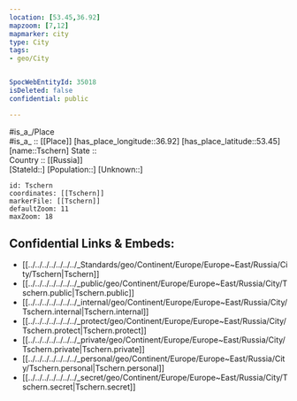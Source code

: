 ```yaml
---
location: [53.45,36.92] 
mapzoom: [7,12] 
mapmarker: city 
type: City
tags:
- geo/City


SpocWebEntityId: 35018
isDeleted: false
confidential: public

---
```

#is_a_/Place  
#is_a_ :: [[Place]] 
[has_place_longitude::36.92] 
[has_place_latitude::53.45] 
[name::Tschern] 
State ::  
Country :: [[Russia]]  
[StateId::] 
[Population::] 
[Unknown::] 


```leaflet
id: Tschern
coordinates: [[Tschern]] 
markerFile: [[Tschern]] 
defaultZoom: 11 
maxZoom: 18
```


## Confidential Links & Embeds: 
- [[../../../../../../../_Standards/geo/Continent/Europe/Europe~East/Russia/City/Tschern|Tschern]] 
- [[../../../../../../../_public/geo/Continent/Europe/Europe~East/Russia/City/Tschern.public|Tschern.public]] 
- [[../../../../../../../_internal/geo/Continent/Europe/Europe~East/Russia/City/Tschern.internal|Tschern.internal]] 
- [[../../../../../../../_protect/geo/Continent/Europe/Europe~East/Russia/City/Tschern.protect|Tschern.protect]] 
- [[../../../../../../../_private/geo/Continent/Europe/Europe~East/Russia/City/Tschern.private|Tschern.private]] 
- [[../../../../../../../_personal/geo/Continent/Europe/Europe~East/Russia/City/Tschern.personal|Tschern.personal]] 
- [[../../../../../../../_secret/geo/Continent/Europe/Europe~East/Russia/City/Tschern.secret|Tschern.secret]] 
